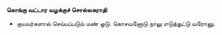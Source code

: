 **கொங்கு வட்டார வழக்குச் சொல்லகராதி**
- குயவர்களால் செய்யப்படும் மண் ஓடு. கொசவனோடு நாலு எடுத்துட்டு வரோனு.

